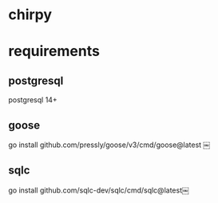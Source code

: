 # chirpy

# requirements
## postgresql
postgresql 14+

## goose
go install github.com/pressly/goose/v3/cmd/goose@latest
￼
## sqlc
go install github.com/sqlc-dev/sqlc/cmd/sqlc@latest￼

